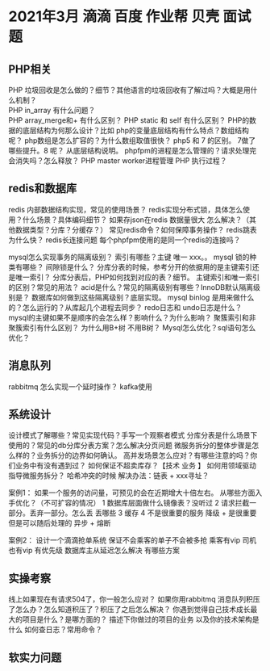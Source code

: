 # 2021年3月 滴滴 百度 作业帮 贝壳 面试题


## PHP相关
PHP 垃圾回收是怎么做的？细节？其他语言的垃圾回收有了解过吗？大概是用什么机制？  
PHP in_array 有什么问题？  
PHP array_merge和+ 有什么区别？
PHP static 和 self 有什么区别？
PHP的数据的底层结构为何那么设计？比如
php的变量底层结构有什么特点？数组结构呢？
php数组是怎么扩容的？为什么数组取值很快？
php5 和 7 的区别。 7做了哪些提升。8 呢？ 从底层结构说明。
phpfpm的进程是怎么管理的？请求处理完会消失吗？怎么释放？
PHP master worker进程管理
PHP 执行过程？
## redis和数据库

redis 内部数据结构实现，常见的使用场景？
redis实现分布式锁，具体怎么使用？什么场景？具体编码细节？
如果存json在redis 数据量很大 怎么解决？（其他数据类型？分库？分缓存？）
常见redis命令？如何保障事务操作？
redis跳表为什么快？
redis长连接问题
每个phpfpm使用的是同一个redis的连接吗？

mysql怎么实现事务的隔离级别？
索引有哪些？主键 唯一 xxx。。
mysql 锁的种类有哪些？ 
间隙锁是什么？
分库分表的时候，参考分开的依据用的是主键索引还是唯一索引？
分库分表后，PHP如何找到对应的表？细节。
主键索引和唯一索引的区别？常见的用法？
acid是什么？常见的隔离级别有哪些？InnoDB默认隔离级别是？
数据库如何做到这些隔离级别？底层实现。
mysql binlog 是用来做什么的？怎么运行的？从库起几个进程去同步？
redo日志和 undo日志是什么？
mysql的主键如果不是顺序的会怎么样？影响什么？为什么影响？
聚簇索引和非聚簇索引有什么区别？
为什么用B+树 不用B树？
Mysql怎么优化？sql语句怎么优化？


## 消息队列
rabbitmq 怎么实现一个延时操作？
kafka使用



## 系统设计
设计模式了解哪些？常见实现代码？手写一个观察者模式
分库分表是什么场景下使用的？常见的db分库分表方案？怎么解决分页问题
微服务拆分的整体步骤是怎么样的？业务拆分的边界如何确认。
高并发场景怎么应对？有哪些注意的吗？你们业务中有没有遇到过？
如何保证不超卖库存？【技术 业务 】
如何用领域驱动指导微服务拆分？
哈希冲突的时候 解决办法：链表 + xxx寻址？

案例1：
如果一个服务的访问量，可预见的会在近期增大十倍左右。
从哪些方面入手优化？（不可扩容的情况）
1 数据库层面做什么镜像表？没听过
2 请求拦截一部分。丢弃一部分。怎么丢 丢哪些
3 缓存
4 不是很重要的服务 降级 + 是很重要但是可以随后处理的 异步 + 熔断


案例2：
设计一个滴滴抢单系统 保证不会乘客的单子不会被多抢 乘客有vip 司机也有vip  有优先级
数据库主从延迟怎么解决 有哪些方案

## 实操考察
线上如果现在有请求504了，你一般怎么应对？
如果你用rabbitmq 消息队列积压了怎么办？怎么知道积压了？积压了之后怎么解决？
你遇到觉得自己技术成长最大的项目是什么？是哪方面的？
描述下你做过的项目的业务 以及你的技术架构是什么
如何查日志？常用命令？

## 软实力问题
